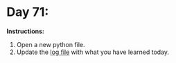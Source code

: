 # Day 71: 
**Instructions:** 
1. Open a new python file.
2. Update the [log file](../../log.md) with what you have learned today.
